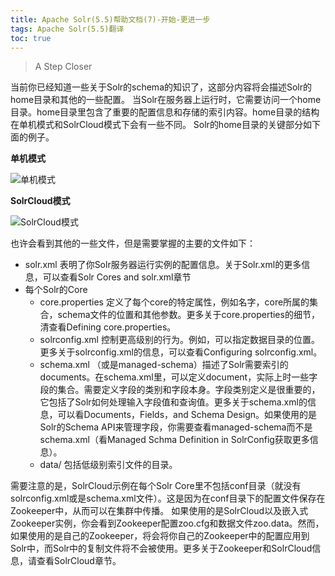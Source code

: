 ```yaml
---
title: Apache Solr(5.5)帮助文档(7)-开始-更进一步
tags: Apache Solr(5.5)翻译
toc: true
---
```


>A Step Closer

当前你已经知道一些关于Solr的schema的知识了，这部分内容将会描述Solr的home目录和其他的一些配置。
当Solr在服务器上运行时，它需要访问一个home目录。home目录里包含了重要的配置信息和存储的索引内容。home目录的结构在单机模式和SolrCloud模式下会有一些不同。
Solr的home目录的关键部分如下面的例子。

**单机模式**

![单机模式](http://upload-images.jianshu.io/upload_images/1213316-cac4b6d3ca4f0c01.png?imageMogr2/auto-orient/strip%7CimageView2/2/w/1240)

**SolrCloud模式**


![SolrCloud模式](http://upload-images.jianshu.io/upload_images/1213316-c333c247b76d7365.png?imageMogr2/auto-orient/strip%7CimageView2/2/w/1240)


也许会看到其他的一些文件，但是需要掌握的主要的文件如下：
- solr.xml 表明了你Solr服务器运行实例的配置信息。关于Solr.xml的更多信息，可以查看Solr Cores and solr.xml章节
- 每个Solr的Core
  - core.properties 定义了每个core的特定属性，例如名字，core所属的集合，schema文件的位置和其他参数。更多关于core.properties的细节，清查看Defining core.properties。
  - solrconfig.xml 控制更高级别的行为。例如，可以指定数据目录的位置。更多关于solrconfig.xml的信息，可以查看Configuring solrconfig.xml。
  - schema.xml （或是managed-schema）描述了Solr需要索引的documents。在schema.xml里，可以定义document，实际上时一些字段的集合。需要定义字段的类别和字段本身。字段类别定义是很重要的，它包括了Solr如何处理输入字段值和查询值。更多关于schema.xml的信息，可以看Documents，Fields，and Schema Design。如果使用的是Solr的Schema API来管理字段，你需要查看managed-schema而不是schema.xml（看Managed Schma Definition in SolrConfig获取更多信息）。
  - data/ 包括低级别索引文件的目录。

需要注意的是，SolrCloud示例在每个Solr Core里不包括conf目录（就没有solrconfig.xml或是schema.xml文件）。这是因为在conf目录下的配置文件保存在Zookeeper中，从而可以在集群中传播。
如果使用的是SolrCloud以及嵌入式Zookeeper实例，你会看到Zookeeper配置zoo.cfg和数据文件zoo.data。然而，如果使用的是自己的Zookeeper，将会将你自己的Zookeeper中的配置应用到Solr中，而Solr中的复制文件将不会被使用。更多关于Zookeeper和SolrCloud信息，请查看SolrCloud章节。
